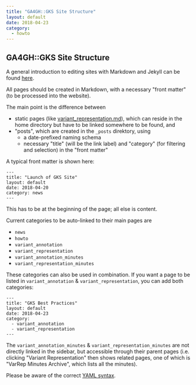 ```yaml
---
title: "GA4GH::GKS Site Structure"
layout: default
date: 2018-04-23
category:
  - howto
---
```


## GA4GH::GKS Site Structure

A general introduction to editing sites with Markdown and Jekyll can be found [here](/howto/markdown_jekyll.html).

All pages should be created in Markdown, with a necessary "front matter" (to be processed into the website).

The main point is the difference between

* static pages (like [variant_representation.md](/variant_representation.html)), which can reside in the home directory but have to be linked somewhere to be found, and
* "posts", which are created in the `_posts` direktory, using
    * a date-prefixed naming schema
    * necessary "title" (will be the link label) and "category" (for filtering and selection) in the "front matter"

A typical front matter is shown here:

```
---
title: "Launch of GKS Site"
layout: default
date: 2018-04-20
category: news
---
```

This has to be at the beginning of the page; all else is content.

Current categories to be auto-linked to their main pages are

* `news`
* `howto`
* `variant_annotation`
* `variant_representation`
* `variant_annotation_minutes`
* `variant_representation_minutes`

These categories can also be used in combination. If you want a page to be listed in `variant_annotation` & `variant_representation`, you can add both categories:

```
---
title: "GKS Best Practices"
layout: default
date: 2018-04-23
category:
  - variant_annotation
  - variant_representation
---
```

The `variant_annotation_minutes` & `variant_representation_minutes` are not directly linked in the sidebar, but accessible through their parent pages (i.e. clicking "Variant Representation" then shows related pages, one of which is "VarRep Minutes Archive", which lists all the minutes).

Please be aware of the correct [YAML syntax](https://learn-the-web.algonquindesign.ca/topics/markdown-yaml-cheat-sheet/#yaml).
